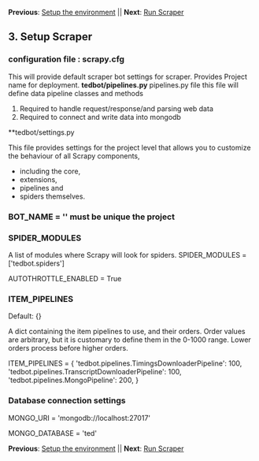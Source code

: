 **Previous**: [Setup the environment](02-Setup_Environment.md) || **Next**: [Run Scraper](04-Run_Scraper.md)
## 3. Setup Scraper
### configuration file : scrapy.cfg
This will provide default scraper bot settings for scraper. 
Provides Project name for deployment.
**tedbot/pipelines.py**
pipelines.py file 
this file will define data pipeline classes and methods
  1. Required to handle request/response/and parsing web data
  2. Required to connect and write data into mongodb 
  
**tedbot/settings.py

This file provides settings for the project level that allows you to customize the behaviour of all Scrapy components, 
  - including the core, 
  - extensions, 
  - pipelines and 
  - spiders themselves.
  
### BOT_NAME = '<name of bot>' must be unique the project

### SPIDER_MODULES
A list of modules where Scrapy will look for spiders.
SPIDER_MODULES = ['tedbot.spiders'] 

AUTOTHROTTLE_ENABLED = True

### ITEM_PIPELINES
Default: {}

A dict containing the item pipelines to use, and their orders. Order values are arbitrary, but it is customary to define them 
in the 0-1000 range. Lower orders process before higher orders.

ITEM_PIPELINES = {
    'tedbot.pipelines.TimingsDownloaderPipeline': 100,
    'tedbot.pipelines.TranscriptDownloaderPipeline': 100,
    'tedbot.pipelines.MongoPipeline': 200,
}

### Database connection settings
MONGO_URI = 'mongodb://localhost:27017'

MONGO_DATABASE = 'ted'

**Previous**: [Setup the environment](02-Setup_Environment.md) || **Next**: [Run Scraper](04-Run_Scraper.md)
